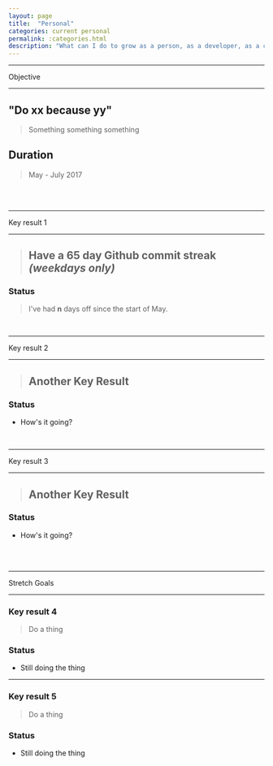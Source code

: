 ```yaml
---
layout: page
title:  "Personal"
categories: current personal
permalink: :categories.html
description: "What can I do to grow as a person, as a developer, as a co-op colleague?"
---
```


---

Objective

---

## "Do __xx__ because __yy__"
> Something something something

## Duration
> May - July 2017


<br><br>


---

Key result 1

---

> ## Have a **65 day** Github commit streak _(weekdays only)_

### Status

> I've had **n** days off since the start of May.


<br>

---

Key result 2

---

> ## Another Key Result

### Status

* How's it going?


<br>

---

Key result 3

---

> ## Another Key Result

### Status

* How's it going?


<br><br>

---
Stretch Goals

---
### Key result 4

> Do a thing

### Status

* Still doing the thing

---
### Key result 5

> Do a thing

### Status

* Still doing the thing
